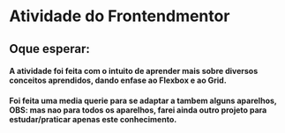 # Atividade do Frontendmentor

## Oque esperar:

#### A atividade foi feita com o intuito de aprender mais sobre diversos conceitos aprendidos, dando enfase ao Flexbox e ao Grid.
#### Foi feita uma media querie para se adaptar a tambem alguns  aparelhos, OBS: mas nao para todos os aparelhos, farei ainda outro projeto para estudar/praticar apenas este conhecimento. 




